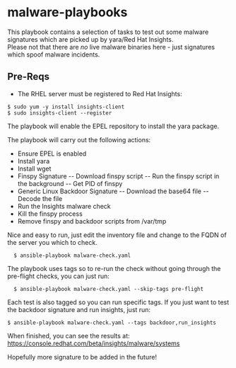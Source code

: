# malware-playbooks
This playbook contains a selection of tasks to test out some malware signatures which are picked up by yara/Red Hat Insights.  
Please not that there are *no* live malware binaries here - just signatures which spoof malware incidents.

## Pre-Reqs
 - The RHEL server must be registered to Red Hat Insights:
```
$ sudo yum -y install insights-client
$ sudo insights-client --register
```

The playbook will enable the EPEL repository to install the yara package.

The playbook will carry out the following actions:
- Ensure EPEL is enabled
- Install yara
- Install wget
- Finspy Signature
-- Download finspy script
-- Run the finspy script in the background
-- Get PID of finspy
- Generic Linux Backdoor Signature
-- Download the base64 file
-- Decode the file
- Run the Insights malware check
- Kill the finspy process
- Remove finspy and backdoor scripts from /var/tmp

Nice and easy to run, just edit the inventory file and change to the FQDN of the server you which to check.

``  
$ ansible-playbook malware-check.yaml
``

The playbook uses tags so to re-run the check without going through the pre-flight checks, you can just run:

``  
$ ansible-playbook malware-check.yaml --skip-tags pre-flight
``

Each test is also tagged so you can run specific tags.  If you just want to test the backdoor signature and run insights, just run:

```
$ ansible-playbook malware-check.yaml --tags backdoor,run_insights
```

When finished, you can see the results at:
https://console.redhat.com/beta/insights/malware/systems

Hopefully more signature to be added in the future!
